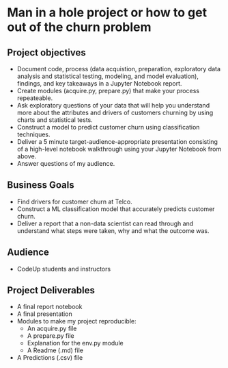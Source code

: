 # Man in a hole project or how to get out of the churn problem

## Project objectives

  - Document code, process (data acquistion, preparation, exploratory data analysis and statistical testing, modeling, and model evaluation),
  findings, and key takeaways in a Jupyter Notebook report.
  - Create modules (acquire.py, prepare.py) that make your process repeateable.
  - Ask exploratory questions of your data that will help you understand more about the attributes and drivers of customers churning 
  by using charts and statistical tests.
  - Construct a model to predict customer churn using classification techniques.
  - Deliver a 5 minute target-audience-appropriate presentation consisting of a high-level notebook walkthrough 
  using your Jupyter Notebook from above.
  - Answer questions of my audience.
## Business Goals
  - Find drivers for customer churn at Telco.
  - Construct a ML classification model that accurately predicts customer churn.
  - Deliver a report that a non-data scientist can read through and understand what steps were taken, why and what the outcome was.
## Audience
  - CodeUp students and instructors
## Project Deliverables
  - A final report notebook
  - A final presentation
  - Modules to make my project reproducible:
    * An acquire.py file
    * A prepare.py file
    * Explanation for the env.py module
    * A Readme (.md) file
  - A Predictions (.csv) file

